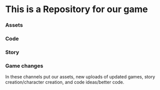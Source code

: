 # This is a Repository for our game

### Assets

### Code

### Story

### Game changes

In these channels put our assets, new uploads of updated games, story creation/character creation, and code ideas/better code.
